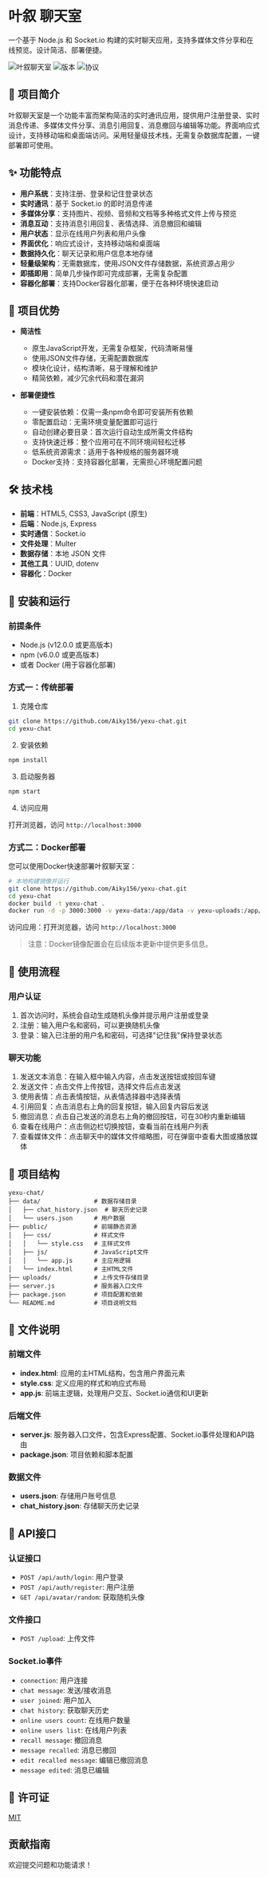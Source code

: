 # 叶叙 聊天室

一个基于 Node.js 和 Socket.io 构建的实时聊天应用，支持多媒体文件分享和在线预览。设计简洁、部署便捷。

![叶叙聊天室](https://img.shields.io/badge/叶叙-聊天室-brightgreen)
![版本](https://img.shields.io/badge/版本-1.0.0-blue)
![协议](https://img.shields.io/badge/协议-MIT-orange)

## 📝 项目简介

叶叙聊天室是一个功能丰富而架构简洁的实时通讯应用，提供用户注册登录、实时消息传递、多媒体文件分享、消息引用回复、消息撤回与编辑等功能。界面响应式设计，支持移动端和桌面端访问。采用轻量级技术栈，无需复杂数据库配置，一键部署即可使用。

## ✨ 功能特点

- **用户系统**：支持注册、登录和记住登录状态
- **实时通讯**：基于 Socket.io 的即时消息传递
- **多媒体分享**：支持图片、视频、音频和文档等多种格式文件上传与预览
- **消息互动**：支持消息引用回复、表情选择、消息撤回和编辑
- **用户状态**：显示在线用户列表和用户头像
- **界面优化**：响应式设计，支持移动端和桌面端
- **数据持久化**：聊天记录和用户信息本地存储
- **轻量级架构**：无需数据库，使用JSON文件存储数据，系统资源占用少
- **即插即用**：简单几步操作即可完成部署，无需复杂配置
- **容器化部署**：支持Docker容器化部署，便于在各种环境快速启动

## 💪 项目优势

- **简洁性**
  - 原生JavaScript开发，无需复杂框架，代码清晰易懂
  - 使用JSON文件存储，无需配置数据库
  - 模块化设计，结构清晰，易于理解和维护
  - 精简依赖，减少冗余代码和潜在漏洞

- **部署便捷性**
  - 一键安装依赖：仅需一条npm命令即可安装所有依赖
  - 零配置启动：无需环境变量配置即可运行
  - 自动创建必要目录：首次运行自动生成所需文件结构
  - 支持快速迁移：整个应用可在不同环境间轻松迁移
  - 低系统资源需求：适用于各种规格的服务器环境
  - Docker支持：支持容器化部署，无需担心环境配置问题

## 🛠️ 技术栈

- **前端**：HTML5, CSS3, JavaScript (原生)
- **后端**：Node.js, Express
- **实时通信**：Socket.io
- **文件处理**：Multer
- **数据存储**：本地 JSON 文件
- **其他工具**：UUID, dotenv
- **容器化**：Docker

## 🚀 安装和运行

### 前提条件

- Node.js (v12.0.0 或更高版本)
- npm (v6.0.0 或更高版本)
- 或者 Docker (用于容器化部署)

### 方式一：传统部署

1. 克隆仓库

```bash
git clone https://github.com/Aiky156/yexu-chat.git
cd yexu-chat
```

2. 安装依赖

```bash
npm install
```

3. 启动服务器

```bash
npm start
```

4. 访问应用

打开浏览器，访问 `http://localhost:3000`

### 方式二：Docker部署

您可以使用Docker快速部署叶叙聊天室：

```bash
# 本地构建镜像并运行
git clone https://github.com/Aiky156/yexu-chat.git
cd yexu-chat
docker build -t yexu-chat .
docker run -d -p 3000:3000 -v yexu-data:/app/data -v yexu-uploads:/app/uploads --name yexu-chat yexu-chat
```

访问应用：打开浏览器，访问 `http://localhost:3000`

> 注意：Docker镜像配置会在后续版本更新中提供更多信息。

## 📱 使用流程

### 用户认证

1. 首次访问时，系统会自动生成随机头像并提示用户注册或登录
2. 注册：输入用户名和密码，可以更换随机头像
3. 登录：输入已注册的用户名和密码，可选择"记住我"保持登录状态

### 聊天功能

1. 发送文本消息：在输入框中输入内容，点击发送按钮或按回车键
2. 发送文件：点击文件上传按钮，选择文件后点击发送
3. 使用表情：点击表情按钮，从表情选择器中选择表情
4. 引用回复：点击消息右上角的回复按钮，输入回复内容后发送
5. 撤回消息：点击自己发送的消息右上角的撤回按钮，可在30秒内重新编辑
6. 查看在线用户：点击侧边栏切换按钮，查看当前在线用户列表
7. 查看媒体文件：点击聊天中的媒体文件缩略图，可在弹窗中查看大图或播放媒体

## 📁 项目结构

```
yexu-chat/
├── data/               # 数据存储目录
│   ├── chat_history.json  # 聊天历史记录
│   └── users.json      # 用户数据
├── public/             # 前端静态资源
│   ├── css/            # 样式文件
│   │   └── style.css   # 主样式文件
│   ├── js/             # JavaScript文件
│   │   └── app.js      # 主应用逻辑
│   └── index.html      # 主HTML文件
├── uploads/            # 上传文件存储目录
├── server.js           # 服务器入口文件
├── package.json        # 项目配置和依赖
└── README.md           # 项目说明文档
```

## 📄 文件说明

### 前端文件

- **index.html**: 应用的主HTML结构，包含用户界面元素
- **style.css**: 定义应用的样式和响应式布局
- **app.js**: 前端主逻辑，处理用户交互、Socket.io通信和UI更新

### 后端文件

- **server.js**: 服务器入口文件，包含Express配置、Socket.io事件处理和API路由
- **package.json**: 项目依赖和脚本配置

### 数据文件

- **users.json**: 存储用户账号信息
- **chat_history.json**: 存储聊天历史记录

## 🔧 API接口

### 认证接口

- `POST /api/auth/login`: 用户登录
- `POST /api/auth/register`: 用户注册
- `GET /api/avatar/random`: 获取随机头像

### 文件接口

- `POST /upload`: 上传文件

### Socket.io事件

- `connection`: 用户连接
- `chat message`: 发送/接收消息
- `user joined`: 用户加入
- `chat history`: 获取聊天历史
- `online users count`: 在线用户数量
- `online users list`: 在线用户列表
- `recall message`: 撤回消息
- `message recalled`: 消息已撤回
- `edit recalled message`: 编辑已撤回消息
- `message edited`: 消息已编辑

## 📝 许可证

[MIT](LICENSE)

## 贡献指南

欢迎提交问题和功能请求！
